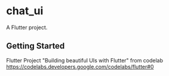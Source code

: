 # chat_ui

A Flutter project.

## Getting Started

Flutter Project "Building beautiful UIs with Flutter" from codelab
https://codelabs.developers.google.com/codelabs/flutter#0
